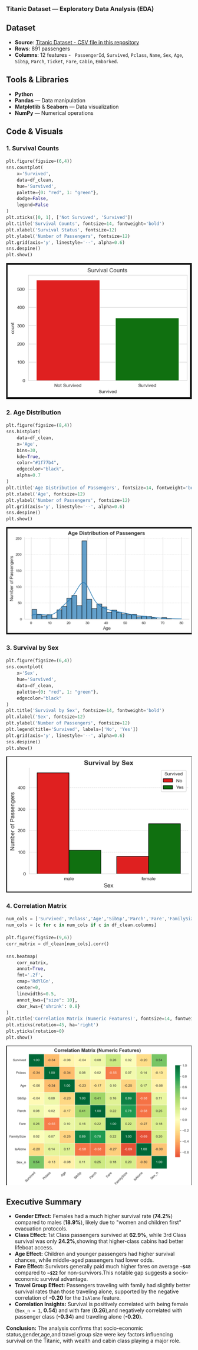 ### Titanic Dataset — Exploratory Data Analysis (EDA)

## Dataset  
- **Source**: [Titanic Dataset - CSV file in this repository](train.csv)  
- **Rows**: 891 passengers
-  **Columns**: 12 features -  ` PassengerId`, `Survived`, `Pclass`, `Name`, `Sex`, `Age`, `SibSp`, `Parch`, `Ticket`, `Fare`, `Cabin`, `Embarked`.

##  Tools & Libraries  
- **Python**  
- **Pandas** — Data manipulation  
- **Matplotlib** & **Seaborn** — Data visualization  
- **NumPy** — Numerical operations  


## Code & Visuals  
### 1. Survival Counts
```python
plt.figure(figsize=(6,4))
sns.countplot(
    x='Survived',
    data=df_clean,
    hue='Survived',
    palette={0: "red", 1: "green"},
    dodge=False,
    legend=False
)
plt.xticks([0, 1], ['Not Survived', 'Survived'])
plt.title('Survival Counts', fontsize=14, fontweight='bold')
plt.xlabel('Survival Status', fontsize=12)
plt.ylabel('Number of Passengers', fontsize=12)
plt.grid(axis='y', linestyle='--', alpha=0.6)
sns.despine()
plt.show()
```
![Survival Counts](https://github.com/jananiii18/Exploratory-Data-Analysis-EDA-/blob/e701629757b98fc708992a7ff3f1482eb0d02d19/SurvivalCounts.png)

### 2. Age Distribution
```python
plt.figure(figsize=(8,4))
sns.histplot(
    data=df_clean,
    x='Age',
    bins=30,
    kde=True,
    color="#1f77b4",
    edgecolor="black",
    alpha=0.7
)
plt.title('Age Distribution of Passengers', fontsize=14, fontweight='bold')
plt.xlabel('Age', fontsize=12)
plt.ylabel('Number of Passengers', fontsize=12)
plt.grid(axis='y', linestyle='--', alpha=0.6)
sns.despine()
plt.show()
```
![Age Distribution](https://github.com/jananiii18/Exploratory-Data-Analysis-EDA-/blob/3ff513ff1ee361d8e683b82682c89ebe471b2ebe/AgeDistributionofPassengers.png)

### 3. Survival by Sex
```python
plt.figure(figsize=(6,4))
sns.countplot(
    x='Sex',
    hue='Survived',
    data=df_clean,
    palette={0: "red", 1: "green"},
    edgecolor="black"
)
plt.title('Survival by Sex', fontsize=14, fontweight='bold')
plt.xlabel('Sex', fontsize=12)
plt.ylabel('Number of Passengers', fontsize=12)
plt.legend(title='Survived', labels=['No', 'Yes'])
plt.grid(axis='y', linestyle='--', alpha=0.6)
sns.despine()
plt.show()
```
![Survival by Sex](https://github.com/jananiii18/Exploratory-Data-Analysis-EDA-/blob/3ff513ff1ee361d8e683b82682c89ebe471b2ebe/SurvivalbySex.png)

### 4. Correlation Matrix
```python
num_cols = ['Survived','Pclass','Age','SibSp','Parch','Fare','FamilySize','IsAlone','Sex_n']
num_cols = [c for c in num_cols if c in df_clean.columns]

plt.figure(figsize=(9,6))
corr_matrix = df_clean[num_cols].corr()

sns.heatmap(
    corr_matrix,
    annot=True,
    fmt='.2f',
    cmap='RdYlGn',
    center=0,
    linewidths=0.5,
    annot_kws={"size": 10},
    cbar_kws={'shrink': 0.8}
)
plt.title('Correlation Matrix (Numeric Features)', fontsize=14, fontweight='bold')
plt.xticks(rotation=45, ha='right')
plt.yticks(rotation=0)
plt.show()
```
![Correlation Matrix](https://github.com/jananiii18/Exploratory-Data-Analysis-EDA-/blob/3ff513ff1ee361d8e683b82682c89ebe471b2ebe/CorrelationMatrix.png)

## Executive Summary

- **Gender Effect:** Females had a much higher survival rate (**74.2%**) compared to males (**18.9%**), likely due to "women and children first" evacuation protocols.
- **Class Effect:** 1st Class passengers survived at **62.9%**, while 3rd Class survival was only **24.2%**,showing that higher-class cabins had better lifeboat access.
- **Age Effect:** Children and younger passengers had higher survival chances, while middle-aged passengers had lower odds.
- **Fare Effect:** Survivors generally paid much higher fares on average **`~$48`** compared to **`~$22`** for non-survivors.This notable gap suggests a socio-economic survival advantage.
- **Travel Group Effect:** Passengers traveling with family had slightly better survival rates than those traveling alone, supported by the negative correlation of **-0.20** for the `IsAlone` feature.
- **Correlation Insights:** Survival is positively correlated with being female (`Sex_n = 1`, **0.54**) and with fare (**0.26**),and negatively correlated with passenger class (**-0.34**) and traveling alone (**-0.20**).

**Conclusion:** The analysis confirms that socio-economic status,gender,age,and travel group size were key factors influencing survival on the Titanic, with wealth and cabin class playing a major role.

